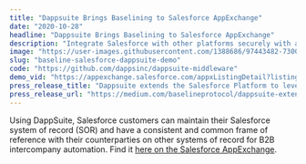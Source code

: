 ```yaml
---
title: "Dappsuite Brings Baselining to Salesforce AppExchange"
date: "2020-10-28"
headline: "Dappsuite Brings Baselining to Salesforce AppExchange"
description: "Integrate Salesforce with other platforms securely with advanced enterprise access controls."
image: "https://user-images.githubusercontent.com/1388686/97443482-73006700-1901-11eb-9f68-c4130b2a1fb0.png"
slug: "baseline-salesforce-dappsuite-demo"
code: "https://github.com/dappsinc/dappsuite-middleware"
demo_vid: "https://appexchange.salesforce.com/appxListingDetail?listingId=a0N3A00000EcqdXUAR&preview=%222020-10-28T01%3A02%3A37.000Z%22"
press_release_title: "Dappsuite extends the Salesforce Platform to leverage Baseline Protocol for B2B workflow synchronization using the Public Ethereum Mainnet"
press_release_url: "https://medium.com/baselineprotocol/dappsuite-extends-the-salesforce-platform-to-leverage-baseline-protocol-for-b2b-workflow-e466cf85c3f0"
---
```

Using DappSuite, Salesforce customers can maintain their Salesforce system of record (SOR) and have a consistent and common frame of reference with their counterparties on other systems of record for B2B intercompany automation. Find it [here on the Salesforce AppExchange](https://appexchange.salesforce.com/appxListingDetail?listingId=a0N3A00000EcqdXUAR&preview=%222020-10-28T01%3A02%3A37.000Z%22).
